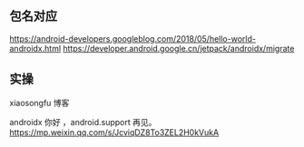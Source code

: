 ## 包名对应

https://android-developers.googleblog.com/2018/05/hello-world-androidx.html
https://developer.android.google.cn/jetpack/androidx/migrate

## 实操

xiaosongfu 博客

androidx 你好 ，android.support 再见。   https://mp.weixin.qq.com/s/JcviqDZ8To3ZEL2H0kVukA
